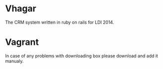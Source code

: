 Vhagar
======

The CRM system written in ruby on rails for LDI 2014.   

Vagrant
======

In case of any problems with downloading box please download and add it manualy.